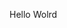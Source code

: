 Hello Wolrd






















































































































































































































































































































































































































































































































































































































































































































































































































































































































































































































































































